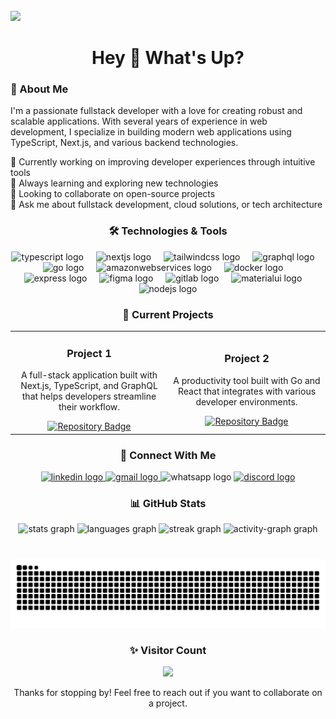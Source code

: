 <br clear="both">

<div align="start">
  <img height="150" src="https://giffiles.alphacoders.com/398/3987.gif"  />
</div>

###

<h1 align="center">Hey 👋 What's Up?</h1>

###

<div align="start">
  <h3>💫 About Me</h3>
  <p>
    I'm a passionate fullstack developer with a love for creating robust and scalable applications. 
    With several years of experience in web development, I specialize in building modern web applications 
    using TypeScript, Next.js, and various backend technologies.
  </p>
  <p>
    🔭 Currently working on improving developer experiences through intuitive tools<br>
    🌱 Always learning and exploring new technologies<br>
    👯 Looking to collaborate on open-source projects<br>
    💬 Ask me about fullstack development, cloud solutions, or tech architecture
  </p>
</div>

###

<h3 align="center">🛠️ Technologies & Tools</h3>

<div align="center">
  <img src="https://skillicons.dev/icons?i=ts" height="60" alt="typescript logo"  />
  <img width="12" />
  <img src="https://skillicons.dev/icons?i=nextjs" height="60" alt="nextjs logo"  />
  <img width="12" />
  <img src="https://skillicons.dev/icons?i=tailwind" height="60" alt="tailwindcss logo"  />
  <img width="12" />
  <img src="https://skillicons.dev/icons?i=graphql" height="60" alt="graphql logo"  />
  <img width="12" />
  <img src="https://skillicons.dev/icons?i=go" height="60" alt="go logo"  />
  <img width="12" />
  <img src="https://skillicons.dev/icons?i=aws" height="60" alt="amazonwebservices logo"  />
  <img width="12" />
  <img src="https://cdn.jsdelivr.net/gh/devicons/devicon/icons/docker/docker-original.svg" height="60" alt="docker logo"  />
  <img width="12" />
  <img src="https://cdn.jsdelivr.net/gh/devicons/devicon/icons/express/express-original.svg" height="60" alt="express logo"  />
  <img width="12" />
  <img src="https://cdn.jsdelivr.net/gh/devicons/devicon/icons/figma/figma-original.svg" height="60" alt="figma logo"  />
  <img width="12" />
  <img src="https://cdn.jsdelivr.net/gh/devicons/devicon/icons/gitlab/gitlab-original.svg" height="60" alt="gitlab logo"  />
  <img width="12" />
  <img src="https://cdn.jsdelivr.net/gh/devicons/devicon/icons/materialui/materialui-original.svg" height="60" alt="materialui logo"  />
  <img width="12" />
  <img src="https://cdn.jsdelivr.net/gh/devicons/devicon/icons/nodejs/nodejs-original.svg" height="60" alt="nodejs logo"  />
</div>

###

<h3 align="center">🚀 Current Projects</h3>

<div align="center">
  <table>
    <tr>
      <td width="50%">
        <h3 align="center">Project 1</h3>
        <div align="center">
          <p>A full-stack application built with Next.js, TypeScript, and GraphQL that helps developers streamline their workflow.</p>
          <a href="https://github.com/develop-programs/project1" target="_blank">
            <img src="https://img.shields.io/badge/Code-View%20Repository-blue?style=for-the-badge&logo=github" alt="Repository Badge"/>
          </a> 
        </div>
      </td>
      <td width="50%">
        <h3 align="center">Project 2</h3>
        <div align="center">
          <p>A productivity tool built with Go and React that integrates with various developer environments.</p>
          <a href="https://github.com/develop-programs/project2" target="_blank">
            <img src="https://img.shields.io/badge/Code-View%20Repository-blue?style=for-the-badge&logo=github" alt="Repository Badge"/>
          </a>
        </div>
      </td>
    </tr>
  </table>
</div>

###

<h3 align="center">🔗 Connect With Me</h3>

<div align="center">
  <a href="www.linkedin.com/in/shreyanshawadhiya" target="_blank">
    <img src="https://raw.githubusercontent.com/maurodesouza/profile-readme-generator/master/src/assets/icons/social/linkedin/default.svg" width="52" height="40" alt="linkedin logo"  />
  </a>
  <a href="developershre0901@gmail.com" target="_blank">
    <img src="https://raw.githubusercontent.com/maurodesouza/profile-readme-generator/master/src/assets/icons/social/gmail/default.svg" width="52" height="40" alt="gmail logo"  />
  </a>
  <img src="https://raw.githubusercontent.com/maurodesouza/profile-readme-generator/master/src/assets/icons/social/whatsapp/default.svg" width="52" height="40" alt="whatsapp logo"  />
  <a href="gamer_shre662" target="_blank">
    <img src="https://raw.githubusercontent.com/maurodesouza/profile-readme-generator/master/src/assets/icons/social/discord/default.svg" width="52" height="40" alt="discord logo"  />
  </a>
</div>

###

<h3 align="center">📊 GitHub Stats</h3>

<div align="center">
  <img src="https://github-readme-stats.vercel.app/api?username=develop-programs&hide_title=false&hide_rank=false&show_icons=true&include_all_commits=true&count_private=true&disable_animations=false&theme=dracula&locale=en&hide_border=false&order=1" height="150" alt="stats graph"  />
  <img src="https://github-readme-stats.vercel.app/api/top-langs?username=develop-programs&locale=en&hide_title=false&layout=compact&card_width=320&langs_count=5&theme=dracula&hide_border=false&order=2" height="150" alt="languages graph"  />
  <img src="https://streak-stats.demolab.com?user=develop-programs&locale=en&mode=daily&theme=dracula&hide_border=false&border_radius=5&order=3" height="150" alt="streak graph"  />
  <img src="https://github-readme-activity-graph.vercel.app/graph?username=develop-programs&radius=16&theme=react&area=true&order=5" height="300" alt="activity-graph graph"  />
</div>

###

<br clear="both">

<img src="https://raw.githubusercontent.com/develop-programs/develop-programs/output/snake.svg" alt="Snake animation" />

###

<div align="center">
  <h3>✨ Visitor Count</h3>
  <img src="https://profile-counter.glitch.me/develop-programs/count.svg?" />
  <p>Thanks for stopping by! Feel free to reach out if you want to collaborate on a project.</p>
</div>
